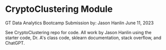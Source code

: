 # CryptoClustering Module
GT Data Analytics Bootcamp
Submission by: Jason Hanlin
June 11, 2023

See CryptoClustering repo for code. 
All work by Jason Hanlin using the starter code, Dr. A's class code, sklearn documentation, stack overflow, and ChatGPT.  